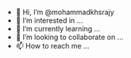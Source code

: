 - 👋 Hi, I’m @mohammadkhsrajy
- 👀 I’m interested in ...
- 🌱 I’m currently learning ...
- 💞️ I’m looking to collaborate on ...
- 📫 How to reach me ...

<!---
mohammadkhsrajy/mohammadkhsrajy is a ✨ special ✨ repository because its `README.md` (this file) appears on your GitHub profile.
You can click the Preview link to take a look at your changes.
--->

